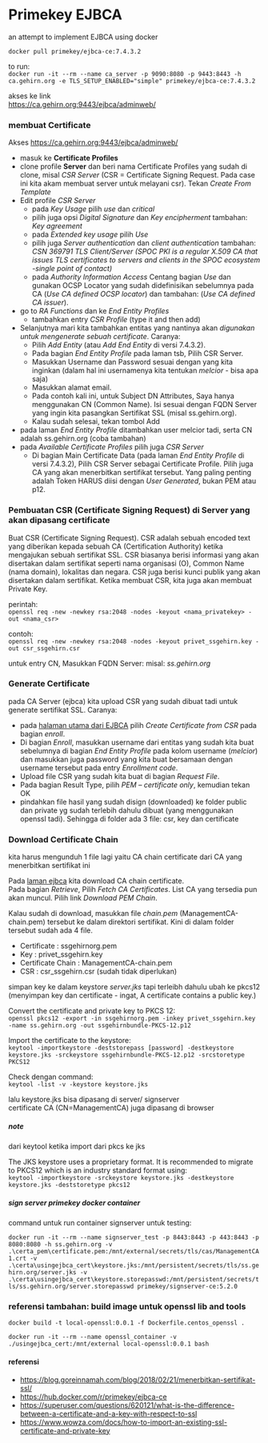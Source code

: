 # Primekey EJBCA

an attempt to implement EJBCA using docker

`docker pull primekey/ejbca-ce:7.4.3.2`


to run:   
`docker run -it --rm --name ca_server -p 9090:8080 -p 9443:8443 -h ca.gehirn.org -e TLS_SETUP_ENABLED="simple" primekey/ejbca-ce:7.4.3.2`

akses ke link   
https://ca.gehirn.org:9443/ejbca/adminweb/

### membuat Certificate

Akses https://ca.gehirn.org:9443/ejbca/adminweb/

 - masuk ke **Certificate Profiles**
 - clone profile **Server** dan beri nama Certificate Profiles yang sudah di clone, misal *CSR Server* (CSR = Certificate Signing Request. Pada case ini kita akam membuat server untuk melayani csr). Tekan  *Create From Template*
 - Edit profile *CSR Server*
     - pada *Key Usage* pilih *use* dan *critical*
     - pilih juga opsi *Digital Signature* dan *Key encipherment* tambahan: *Key agreement*
     - pada *Extended key usage* pilih *Use*
     - pilih juga *Server authentication* dan *client authentication* tambahan: *CSN 369791 TLS Client/Server (SPOC PKI is a regular X.509 CA that issues TLS certificates to servers and clients in the SPOC ecosystem -single point of contact)*
     - pada *Authority Information Access* Centang bagian *Use* dan gunakan OCSP Locator yang sudah didefinisikan sebelumnya pada CA (*Use CA defined OCSP locator*) dan tambahan: (*Use CA defined CA issuer*).
 - go to *RA Functions* dan ke *End Entity Profiles*
     - tambahkan entry *CSR Profile* (type it and then add)
 - Selanjutnya mari kita tambahkan entitas yang nantinya akan *digunakan untuk mengenerate sebuah certificate*. Caranya:
     - Pilih *Add Entity* (atau *Add End Entity* di versi 7.4.3.2).
     - Pada bagian *End Entity Profile* pada laman tsb, Pilih CSR Server.
     - Masukkan Username dan Password sesuai dengan yang kita inginkan (dalam hal ini usernamenya kita tentukan *melcior* - bisa apa saja)
     - Masukkan alamat email.
     - Pada contoh kali ini, untuk Subject DN Attributes, Saya hanya menggunakan CN (Common Name). Isi sesuai dengan FQDN Server yang ingin kita pasangkan Sertifikat SSL (misal ss.gehirn.org).
     - Kalau sudah selesai, tekan tombol Add
 - pada laman *End Entity Profile* ditambahkan user melcior tadi, serta CN adalah ss.gehirn.org (coba tambahan)
 - pada *Available Certificate Profiles* pilih juga *CSR Server*
     - Di bagian Main Certificate Data (pada laman *End Entity Profile* di versi 7.4.3.2), Pilih CSR Server sebagai Certificate Profile. Pilih juga CA yang akan menerbitkan sertifikat tersebut. Yang paling penting adalah Token HARUS diisi dengan *User Generated*, bukan PEM atau p12.

### Pembuatan CSR (Certificate Signing Request) di Server yang akan dipasang certificate

Buat CSR (Certificate Signing Request). CSR adalah sebuah encoded text yang diberikan kepada sebuah CA (Certification Authority) ketika mengajukan sebuah sertifikat SSL. CSR biasanya berisi informasi yang akan disertakan dalam sertifikat seperti nama organisasi (O), Common Name (nama domain), lokalitas dan negara. CSR juga berisi kunci publik yang akan disertakan dalam sertifikat. Ketika membuat CSR, kita juga akan membuat Private Key.

perintah:   
`openssl req -new -newkey rsa:2048 -nodes -keyout <nama_privatekey> -out <nama_csr>`

contoh:   
`openssl req -new -newkey rsa:2048 -nodes -keyout privet_ssgehirn.key -out csr_ssgehirn.csr`

untuk entry CN, Masukkan FQDN Server: misal: *ss.gehirn.org*

### Generate Certificate

pada CA Server (ejbca) kita upload CSR yang sudah dibuat tadi untuk generate sertifikat SSL. Caranya:

 - pada [halaman utama dari EJBCA](https://ca.gehirn.org:9443/ejbca/) pilih *Create Certificate from CSR* pada bagian *enroll*.
 - Di bagian *Enroll*, masukkan username dari entitas yang sudah kita buat sebelumnya di bagian *End Entity Profile* pada kolom username (*melcior*) dan masukkan juga password yang kita buat bersamaan dengan username tersebut pada entry *Enrollment code*.
 - Upload file CSR yang sudah kita buat di bagian *Request File*.
 - Pada bagian Result Type, pilih *PEM – certificate only*, kemudian tekan OK
 - pindahkan file hasil yang sudah disign (downloaded) ke folder public dan private yg sudah terlebih dahulu dibuat (yang menggunakan openssl tadi). Sehingga di folder ada 3 file: csr, key dan certificate

### Download Certificate Chain 
kita harus mengunduh 1 file lagi yaitu CA chain certificate dari CA yang menerbitkan sertifikat ini

Pada [laman ejbca](https://ca.gehirn.org:9443/ejbca) kita download CA chain certificate.   
Pada bagian *Retrieve*, Pilih *Fetch CA Certificates*. List CA yang tersedia pun akan muncul. Pilih link *Download PEM Chain*.

Kalau sudah di download, masukkan file *chain.pem* (ManagementCA-chain.pem) tersebut ke dalam direktori sertifikat. Kini di dalam folder tersebut sudah ada 4 file.
 - Certificate : ssgehirnorg.pem
 - Key : privet_ssgehirn.key
 - Certificate Chain : ManagementCA-chain.pem
 - CSR : csr_ssgehirn.csr (sudah tidak diperlukan)

simpan key ke dalam keystore *server.jks* tapi terleibh dahulu ubah ke pkcs12 (menyimpan key dan certificate - ingat, A certificate contains a public key.) 

Convert the certificate and private key to PKCS 12:   
`openssl pkcs12 -export -in ssgehirnorg.pem -inkey privet_ssgehirn.key -name ss.gehirn.org -out ssgehirnbundle-PKCS-12.p12`

Import the certificate to the keystore:   
`keytool -importkeystore -deststorepass [password] -destkeystore keystore.jks -srckeystore ssgehirnbundle-PKCS-12.p12 -srcstoretype PKCS12`

Check dengan command:   
`keytool -list -v -keystore keystore.jks`


lalu keystore.jks bisa dipasang di server/ signserver   
certificate CA (CN=ManagementCA) juga dipasang di browser

#####  note
dari keytool ketika import dari pkcs ke jks 

The JKS keystore uses a proprietary format. It is recommended to migrate to PKCS12 which is an industry standard format using:   
`keytool -importkeystore -srckeystore keystore.jks -destkeystore keystore.jks -deststoretype pkcs12`

##### sign server primekey docker container

command untuk run container signserver untuk testing:

`docker run -it --rm --name signserver_test -p 8443:8443 -p 443:8443 -p 8080:8080 -h ss.gehirn.org -v .\certa_pem\certificate.pem:/mnt/external/secrets/tls/cas/ManagementCA1.crt -v .\certa\usingejbca_cert\keystore.jks:/mnt/persistent/secrets/tls/ss.gehirn.org/server.jks -v .\certa\usingejbca_cert\keystore.storepasswd:/mnt/persistent/secrets/tls/ss.gehirn.org/server.storepasswd primekey/signserver-ce:5.2.0`

### referensi tambahan: build image untuk openssl lib and tools

`docker build -t local-openssl:0.0.1 -f Dockerfile.centos_openssl .`

`docker run -it --rm --name openssl_container -v ./usingejbca_cert:/mnt/external local-openssl:0.0.1 bash`

#### referensi 
 - https://blog.goreinnamah.com/blog/2018/02/21/menerbitkan-sertifikat-ssl/
 - https://hub.docker.com/r/primekey/ejbca-ce
 - https://superuser.com/questions/620121/what-is-the-difference-between-a-certificate-and-a-key-with-respect-to-ssl
 - https://www.wowza.com/docs/how-to-import-an-existing-ssl-certificate-and-private-key